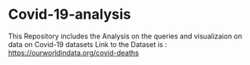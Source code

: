 # Covid-19-analysis
This Repository includes the Analysis on the queries and visualizaion on data on Covid-19 datasets
Link to the Dataset is : https://ourworldindata.org/covid-deaths
